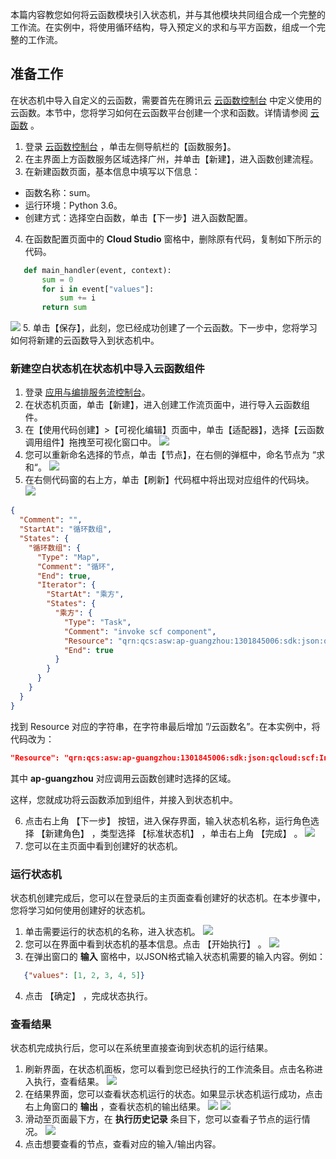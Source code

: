 本篇内容教您如何将云函数模块引入状态机，并与其他模块共同组合成一个完整的工作流。在实例中，将使用循环结构，导入预定义的求和与平方函数，组成一个完整的工作流。

## 准备工作

在状态机中导入自定义的云函数，需要首先在腾讯云 [云函数控制台](https://console.cloud.tencent.com/scf/list?rid=1&ns=default) 中定义使用的云函数。本节中，您将学习如何在云函数平台创建一个求和函数。详情请参阅 [云函数](https://cloud.tencent.com/product/scf) 。

1. 登录 [云函数控制台](https://console.cloud.tencent.com/scf/list?rid=1&ns=default) ，单击左侧导航栏的【函数服务】。
2. 在主界面上方函数服务区域选择广州，并单击【新建】，进入函数创建流程。
3. 在新建函数页面，基本信息中填写以下信息：
 - 函数名称：sum。 
 - 运行环境：Python 3.6。
 - 创建方式：选择空白函数，单击【下一步】进入函数配置。
4. 在函数配置页面中的 **Cloud Studio** 窗格中，删除原有代码，复制如下所示的代码。
```python
   def main_handler(event, context):
       sum = 0
       for i in event["values"]:
           sum += i
       return sum
```
![](https://main.qcloudimg.com/raw/92137415f4aeece8b40ff1fa55148ec0.png)
5. 单击【保存】，此刻，您已经成功创建了一个云函数。下一步中，您将学习如何将新建的云函数导入到状态机中。


### 新建空白状态机在状态机中导入云函数组件
1. 登录 [应用与编排服务流控制台](https://console.cloud.tencent.com/asw)。
2. 在状态机页面，单击【新建】，进入创建工作流页面中，进行导入云函数组件。
3. 在【使用代码创建】>【可视化编辑】页面中，单击【适配器】，选择【云函数调用组件】拖拽至可视化窗口中。
![](https://main.qcloudimg.com/raw/5acf77c73326c5c62cca3de9a746369c.png)
4. 您可以重新命名选择的节点，单击【节点】，在右侧的弹框中，命名节点为 “求和“。
![](https://main.qcloudimg.com/raw/1aaa635f44e10106769957f7751f7f99.png)
5. 在右侧代码窗的右上方，单击【刷新】代码框中将出现对应组件的代码块。
![](https://main.qcloudimg.com/raw/bba83ce25df46fc27e2c6ebaa7f800c1.png)
```json
{
  "Comment": "",
  "StartAt": "循环数组",
  "States": {
    "循环数组": {
      "Type": "Map",
      "Comment": "循环",
      "End": true,
      "Iterator": {
        "StartAt": "乘方",
        "States": {
          "乘方": {
            "Type": "Task",
            "Comment": "invoke scf component",
            "Resource": "qrn:qcs:asw:ap-guangzhou:1301845006:sdk:json:qcloud:scf:Invoke",
            "End": true
          }
        }
      }
    }
  }
}
```
找到 Resource 对应的字符串，在字符串最后增加 ”/云函数名”。在本实例中，将代码改为：
```json
"Resource": "qrn:qcs:asw:ap-guangzhou:1301845006:sdk:json:qcloud:scf:Invoke/sum"
```

其中 **ap-guangzhou** 对应调用云函数创建时选择的区域。

这样，您就成功将云函数添加到组件，并接入到状态机中。

6. 点击右上角 【下一步】 按钮，进入保存界面，输入状态机名称，运行角色选择 【新建角色】 ，类型选择 【标准状态机】 ，单击右上角 【完成】 。
![](https://main.qcloudimg.com/raw/b2aa5e7dac0f17bf20eae6cc7d009f3c.png)
7. 您可以在主页面中看到创建好的状态机。

   


### 运行状态机

状态机创建完成后，您可以在登录后的主页面查看创建好的状态机。在本步骤中，您将学习如何使用创建好的状态机。

1. 单击需要运行的状态机的名称，进入状态机。
![](https://main.qcloudimg.com/raw/6c9681f1ed913fac16c09cec21193fc7.png)
2. 您可以在界面中看到状态机的基本信息。点击 【开始执行】 。
![](https://main.qcloudimg.com/raw/37bfff374498e7ffef8c5d12846fac21.png)
3. 在弹出窗口的 **输入** 窗格中，以JSON格式输入状态机需要的输入内容。例如：

```json
   {"values": [1, 2, 3, 4, 5]}
```
4. 点击 【确定】 ，完成状态执行。

### 查看结果

状态机完成执行后，您可以在系统里直接查询到状态机的运行结果。

1. 刷新界面，在状态机面板，您可以看到您已经执行的工作流条目。点击名称进入执行，查看结果。
![](https://main.qcloudimg.com/raw/3bf581f23b323076848c0f65c1bc7691.png)
2. 在结果界面，您可以查看状态机运行的状态。如果显示状态机运行成功，点击右上角窗口的 **输出** ，查看状态机的输出结果。
![](https://main.qcloudimg.com/raw/b201ef09912cfbacbd83b608d368827a.png)
![](https://main.qcloudimg.com/raw/f01e869e51dcd329c8aaf454ca6c5bc4.png)
3. 滑动至页面最下方，在 **执行历史记录** 条目下，您可以查看子节点的运行情况。
![](https://main.qcloudimg.com/raw/7883c5cf391a594a331f69ad695e58ec.png)
4. 点击想要查看的节点，查看对应的输入/输出内容。

